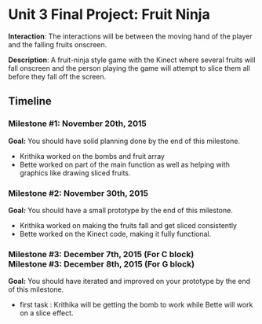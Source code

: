 <h1>Unit 3 Final Project: Fruit Ninja</h1>

<strong>Interaction</strong>: The interactions will be between the moving hand of the player and the falling fruits onscreen. 

<strong>Description</strong>: A fruit-ninja style game with the Kinect where several fruits will fall onscreen and the person playing the game will attempt to slice them all before they fall off the screen.

<h2>Timeline</h2>

<div>
  <h3>Milestone #1: November 20th, 2015 </h3>
  <strong>Goal:</strong> You should have solid planning done by the end of this milestone.
  <ul>
    <li>Krithika worked on the bombs and fruit array </li>
    <li>Bette worked on part of the main function as well as helping with graphics like drawing sliced fruits. </li>
  </ul>
</div>

<p>
  <h3>Milestone #2: November 30th, 2015 </h3>
  <strong>Goal:</strong> You should have a small prototype by the end of this milestone.
  <ul>
    <li>Krithika worked on making the fruits fall and get sliced consistently
    <li>Bette worked on the Kinect code, making it fully functional. </li>
  </ul>
</p>

<div>
  <h3>Milestone #3: December 7th, 2015 (For C block)</br>
  Milestone #3: December 8th, 2015 (For G block) </h3>
  <strong>Goal:</strong> You should have iterated and improved on your prototype by the end of this milestone.
  <ul>
    <li>first task : Krithika will be getting the bomb to work while Bette will work on a slice effect. </li>
  </ul>
</div>
